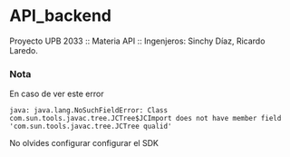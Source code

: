 # API_backend
Proyecto UPB 2033 :: Materia API :: Ingenjeros: Sinchy Díaz, Ricardo Laredo.
### Nota
En caso de ver este error
```error
java: java.lang.NoSuchFieldError: Class com.sun.tools.javac.tree.JCTree$JCImport does not have member field 'com.sun.tools.javac.tree.JCTree qualid'
```
No olvides configurar configurar el SDK
